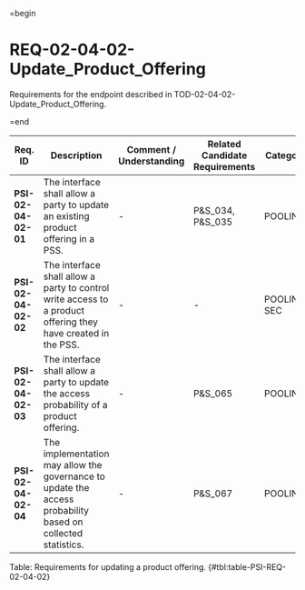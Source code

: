 =begin

# REQ-02-04-02-Update_Product_Offering

Requirements for the endpoint described in TOD-02-04-02-Update_Product_Offering.

=end

| Req. ID                        | Description                         | Comment / Understanding                  | Related Candidate Requirements | Category                       |
| ------------------------------ | ----------------------------------- | ---------------------------------------- | ------------------------------ | ------------------------------ |
| __PSI-02-04-02-01__ | The interface shall allow a party to update an existing product offering in a PSS.                            | -                       | P&S_034, P&S_035               | POOLING      |
| __PSI-02-04-02-02__ | The interface shall allow a party to control write access to a product offering they have created in the PSS. | -                       | -                              | POOLING, SEC |
| __PSI-02-04-02-03__ | The interface shall allow a party to update the access probability of a product offering.                     | -                       | P&S_065                        | POOLING      |
| __PSI-02-04-02-04__ | The implementation may allow the governance to update the access probability based on collected statistics.   | -                       | P&S_067                        | POOLING      |

Table: Requirements for updating a product offering. {#tbl:table-PSI-REQ-02-04-02}
